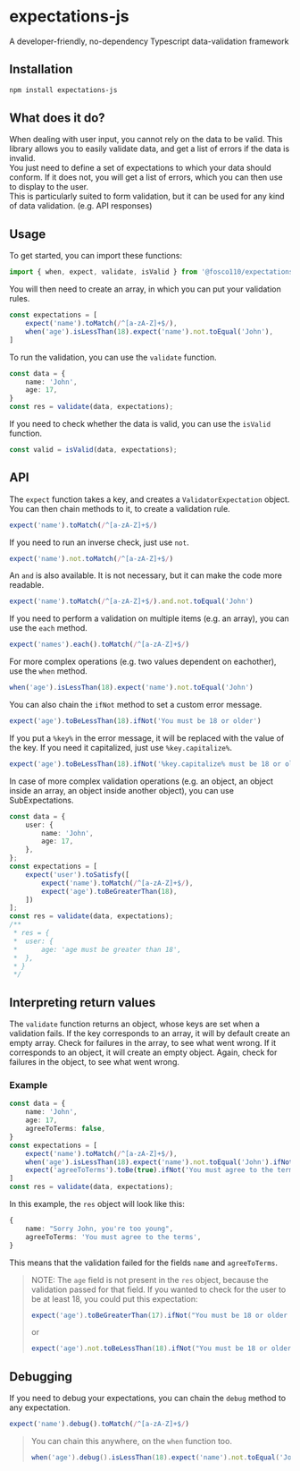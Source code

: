 # expectations-js
A developer-friendly, no-dependency Typescript data-validation framework

## Installation

```bash
npm install expectations-js
```

## What does it do?
When dealing with user input, you cannot rely on the data to be valid.
This library allows you to easily validate data, and get a list of errors if the data is invalid.<br>
You just need to define a set of expectations to which your data should conform.
If it does not, you will get a list of errors, which you can then use to display to the user.<br>
This is particularly suited to form validation, but it can be used for any kind of data validation. (e.g. API responses)

## Usage

To get started, you can import these functions: 
```typescript
import { when, expect, validate, isValid } from '@fosco110/expectations-js';
```

You will then need to create an array, in which you can put your validation rules. 
```typescript
const expectations = [
	expect('name').toMatch(/^[a-zA-Z]+$/),
	when('age').isLessThan(18).expect('name').not.toEqual('John'),
]
```

To run the validation, you can use the `validate` function. 
```typescript
const data = {
	name: 'John',
	age: 17,
}
const res = validate(data, expectations);
```

If you need to check whether the data is valid, you can use the `isValid` function. 
```typescript
const valid = isValid(data, expectations);
```

## API
The `expect` function takes a key, and creates a `ValidatorExpectation` object. 
You can then chain methods to it, to create a validation rule. 
```typescript
expect('name').toMatch(/^[a-zA-Z]+$/)
```
If you need to run an inverse check, just use `not`. 
```typescript
expect('name').not.toMatch(/^[a-zA-Z]+$/)
```
An `and` is also available. It is not necessary, but it can make the code more readable. 
```typescript
expect('name').toMatch(/^[a-zA-Z]+$/).and.not.toEqual('John')
```
If you need to perform a validation on multiple items (e.g. an array), you can use the `each` method. 
```typescript
expect('names').each().toMatch(/^[a-zA-Z]+$/)
```
For more complex operations (e.g. two values dependent on eachother), use the `when` method.
```typescript
when('age').isLessThan(18).expect('name').not.toEqual('John')
```
You can also chain the `ifNot` method to set a custom error message.
```typescript
expect('age').toBeLessThan(18).ifNot('You must be 18 or older')
```
If you put a `%key%` in the error message, it will be replaced with the value of the key.
If you need it capitalized, just use `%key.capitalize%`.
```typescript
expect('age').toBeLessThan(18).ifNot('%key.capitalize% must be 18 or older') // Age must be 18 or older
```
In case of more complex validation operations (e.g. an object, an object inside an array, an object inside another object), you can use SubExpectations.
```typescript
const data = {
	user: {
		name: 'John',
		age: 17,
	},
};
const expectations = [
	expect('user').toSatisfy([
		expect('name').toMatch(/^[a-zA-Z]+$/),
		expect('age').toBeGreaterThan(18),
	])
];
const res = validate(data, expectations);
/**
 * res = {
 * 	user: {
 * 		age: 'age must be greater than 18',
 * 	},
 * }
 */
```

## Interpreting return values
The `validate` function returns an object, whose keys are set when a validation fails.
If the key corresponds to an array, it will by default create an empty array. Check for failures in the array, to see what went wrong. 
If it corresponds to an object, it will create an empty object. Again, check for failures in the object, to see what went wrong.
### Example
```typescript
const data = {
	name: 'John',
	age: 17,
	agreeToTerms: false,
}
const expectations = [
	expect('name').toMatch(/^[a-zA-Z]+$/),
	when('age').isLessThan(18).expect('name').not.toEqual('John').ifNot("Sorry John, you're too young"),
	expect('agreeToTerms').toBe(true).ifNot('You must agree to the terms'),
]
const res = validate(data, expectations);
```
In this example, the `res` object will look like this:
```typescript
{
	name: "Sorry John, you're too young",
	agreeToTerms: 'You must agree to the terms',
}
```
This means that the validation failed for the fields `name` and `agreeToTerms`.
> NOTE: The `age` field is not present in the `res` object, because the validation passed for that field.
> If you wanted to check for the user to be at least 18, you could put this expectation:
> ```typescript
> expect('age').toBeGreaterThan(17).ifNot("You must be 18 or older to use this service")
> ```
> or
> ```typescript
> expect('age').not.toBeLessThan(18).ifNot("You must be 18 or older to use this service")
> ```

## Debugging
If you need to debug your expectations, you can chain the `debug` method to any expectation.
```typescript
expect('name').debug().toMatch(/^[a-zA-Z]+$/)
```
> You can chain this anywhere, on the `when` function too.
> ```typescript
> when('age').debug().isLessThan(18).expect('name').not.toEqual('John')
> ```

